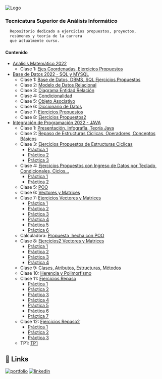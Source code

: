 
![Logo](http://irso.edu.ar/wp-content/uploads/2015/11/logo_normal.png)

### Tecnicatura Superior de Análisis Informático


```bash
  Repositorio dedicado a ejercicios propuestos, proyectos, 
  resúmenes y teoría de la carrera
  que actualmente curso.
```

#### Contenido

 - [Análisis Matemático 2022](https://github.com/JhoannaCRossi/IRSO/tree/master/analisis_matematico)
      - Clase 1: [Ejes Coordenadas, Ejercicios Propuestos](https://github.com/JhoannaCRossi/IRSO/tree/master/analisis_matematico/Unidad1-Modelizacion)
 - [Base de Datos 2022 - SQL y MYSQL](https://github.com/JhoannaCRossi/IRSO/tree/master/base_de_datos)
      - Clase 1: [Base de Datos, DBMS, SQL Ejercicios Propuestos](https://github.com/JhoannaCRossi/IRSO/blob/master/base_de_datos/clase1/clase1.txt)
      - Clase 2: [Modelo de Datos Relacional](https://github.com/JhoannaCRossi/IRSO/blob/master/base_de_datos/clase2/clase2.txt)
      - Clase 3: [Diagrama Entidad Relación](https://github.com/JhoannaCRossi/IRSO/blob/master/base_de_datos/clase3/Clase3.txt)
      - Clase 4: [Condicionalidad](https://github.com/JhoannaCRossi/IRSO/blob/master/base_de_datos/clase4/Clase4.txt)
      - Clase 5: [Objeto Asociativo](https://github.com/JhoannaCRossi/IRSO/blob/master/base_de_datos/clase5/Clase5.txt)
      - Clase 6: [Diccionario de Datos](https://github.com/JhoannaCRossi/IRSO/blob/master/base_de_datos/clase6/Clase6.txt)
      - Clase 7: [Ejercicios Propuestos](https://github.com/JhoannaCRossi/IRSO/tree/master/base_de_datos/clase7)
      - Clase 8: [Ejercicios Propuestos2](https://github.com/JhoannaCRossi/IRSO/tree/master/base_de_datos/clase8)
 - [Integración de Programación 2022 - JAVA](https://github.com/JhoannaCRossi/IRSO/tree/master/integracion_de_programacion)
      - Clase 1: [Presentación, Infografía, Teoría Java](https://github.com/JhoannaCRossi/IRSO/tree/master/integracion_de_programacion/ClassFirst/resumeClass1.txt)
      - Clase 2: [Repaso de Estructuras Ciclicas, Operadores, Conceptos Básicos](https://github.com/JhoannaCRossi/IRSO/blob/master/integracion_de_programacion/ClassSecond/resumeClass2.txt)
      - Clase 3: [Ejercicios Propuestos de Estructuras Ciclicas](https://github.com/JhoannaCRossi/IRSO/tree/master/integracion_de_programacion/ClassThree/src)
         - [Práctica 1](https://github.com/JhoannaCRossi/IRSO/tree/master/integracion_de_programacion/ClassThree/src/practice1)
         - [Práctica 2](https://github.com/JhoannaCRossi/IRSO/tree/master/integracion_de_programacion/ClassThree/src/practice2) 
         - [Práctica 3](https://github.com/JhoannaCRossi/IRSO/tree/master/integracion_de_programacion/ClassThree/src/practice3)
      - Clase 4: [Ejercicios Propuestos con Ingreso de Datos por Teclado, Condicionales, Ciclos...](https://github.com/JhoannaCRossi/IRSO/tree/master/integracion_de_programacion/ClassFour/src)
         - [Práctica 1](https://github.com/JhoannaCRossi/IRSO/tree/master/integracion_de_programacion/ClassFour/src/practice1)
         - [Práctica 2](https://github.com/JhoannaCRossi/IRSO/tree/master/integracion_de_programacion/ClassFour/src/practice2) 
      - Clase 5: [POO](https://github.com/JhoannaCRossi/IRSO/blob/master/integracion_de_programacion/ClassFifth/ClassFifthTheoretical.txt)
      - Clase 6: [Vectores y Matrices](https://github.com/JhoannaCRossi/IRSO/blob/master/integracion_de_programacion/ClassSixth)
      - Clase 7: [Ejercicios Vectores y Matrices](https://github.com/JhoannaCRossi/IRSO/blob/master/integracion_de_programacion/ClassSeventh)
         - [Práctica 1](https://github.com/JhoannaCRossi/IRSO/tree/master/integracion_de_programacion/ClassSeventh/src/practice1)
         - [Práctica 2](https://github.com/JhoannaCRossi/IRSO/tree/master/integracion_de_programacion/ClassSeventh/src/practice2) 
         - [Práctica 3](https://github.com/JhoannaCRossi/IRSO/tree/master/integracion_de_programacion/ClassSeventh/src/practice3)
         - [Práctica 4](https://github.com/JhoannaCRossi/IRSO/tree/master/integracion_de_programacion/ClassSeventh/src/practice4)
         - [Práctica 5](https://github.com/JhoannaCRossi/IRSO/tree/master/integracion_de_programacion/ClassSeventh/src/practice5)
         - [Práctica 6](https://github.com/JhoannaCRossi/IRSO/tree/master/integracion_de_programacion/ClassSeventh/src/practice6)
      - Calculadora: [Propuesta, hecha con POO](https://github.com/JhoannaCRossi/IRSO/tree/master/integracion_de_programacion/Calculator
)
      - Clase 8: [Ejercicios2 Vectores y Matrices](https://github.com/JhoannaCRossi/IRSO/tree/master/integracion_de_programacion/ClassEighth)
         - [Práctica 1](https://github.com/JhoannaCRossi/IRSO/tree/master/integracion_de_programacion/ClassEighth/src/practice1)
         - [Práctica 2](https://github.com/JhoannaCRossi/IRSO/tree/master/integracion_de_programacion/ClassEighth/src/practice2) 
         - [Práctica 3](https://github.com/JhoannaCRossi/IRSO/tree/master/integracion_de_programacion/ClassEighth/src/practice3)
         - [Práctica 4](https://github.com/JhoannaCRossi/IRSO/tree/master/integracion_de_programacion/ClassEighth/src/practice4)
      - Clase 9: [Clases, Atributos, Estructuras, Métodos](https://github.com/JhoannaCRossi/IRSO/tree/master/integracion_de_programacion/ClassNinth)
      - Clase 10: [Herencia y Polimorfismo](https://github.com/JhoannaCRossi/IRSO/tree/master/integracion_de_programacion/ClassTenth
)
      - Clase 11: [Ejercicios Repaso](https://github.com/JhoannaCRossi/IRSO/tree/master/integracion_de_programacion/ClassEleventh)
         - [Práctica 1](https://github.com/JhoannaCRossi/IRSO/tree/master/integracion_de_programacion/ClassEleventh/src/practice1)
         - [Práctica 2](https://github.com/JhoannaCRossi/IRSO/tree/master/integracion_de_programacion/ClassEleventh/src/practice2) 
         - [Práctica 3](https://github.com/JhoannaCRossi/IRSO/tree/master/integracion_de_programacion/ClassEleventh/src/practice3)
         - [Práctica 4](https://github.com/JhoannaCRossi/IRSO/tree/master/integracion_de_programacion/ClassEleventh/src/practice4)
         - [Práctica 5](https://github.com/JhoannaCRossi/IRSO/tree/master/integracion_de_programacion/ClassEleventh/src/practice5)
         - [Práctica 6](https://github.com/JhoannaCRossi/IRSO/tree/master/integracion_de_programacion/ClassEleventh/src/practice6)
         - [Práctica 7](https://github.com/JhoannaCRossi/IRSO/tree/master/integracion_de_programacion/ClassEleventh/src/practice7)
      - Clase 12: [Ejercicios Repaso2](https://github.com/JhoannaCRossi/IRSO/tree/master/integracion_de_programacion/ClassTwelfth)
         - [Práctica 1](https://github.com/JhoannaCRossi/IRSO/tree/master/integracion_de_programacion/ClassTwelfth/src/practice1)
         - [Práctica 2](https://github.com/JhoannaCRossi/IRSO/tree/master/integracion_de_programacion/ClassTwelfth/src/practice2) 
         - [Práctica 3](https://github.com/JhoannaCRossi/IRSO/tree/master/integracion_de_programacion/ClassTwelfth/src/practice3)
      - TP1: [TP1](https://github.com/JhoannaCRossi/IRSO/blob/master/integracion_de_programacion/TP1)

## 🔗 Links
[![portfolio](https://img.shields.io/badge/my_portfolio-000?style=for-the-badge&logo=ko-fi&logoColor=white)]()
[![linkedin](https://img.shields.io/badge/linkedin-0A66C2?style=for-the-badge&logo=linkedin&logoColor=white)](https://www.linkedin.com/in/jhoanna-castellanos/)

